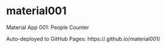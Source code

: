 # material001
Material App 001: People Counter

Auto-deployed to GitHub Pages: https://<your-username>.github.io/material001/
